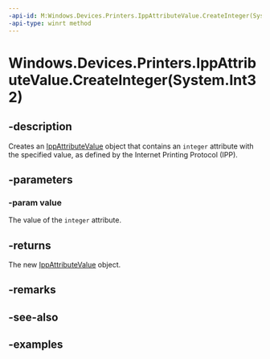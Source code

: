 ```yaml
---
-api-id: M:Windows.Devices.Printers.IppAttributeValue.CreateInteger(System.Int32)
-api-type: winrt method
---
```


# Windows.Devices.Printers.IppAttributeValue.CreateInteger(System.Int32)

<!--
public static Windows.Devices.Printers.IppAttributeValue CreateInteger (int value);
-->


## -description

Creates an [IppAttributeValue](ippattributevalue.md) object that contains an `integer` attribute with the specified value, as defined by the Internet Printing Protocol (IPP).

## -parameters

### -param value

The value of the `integer` attribute.

## -returns

The new [IppAttributeValue](ippattributevalue.md) object.

## -remarks

## -see-also

## -examples



